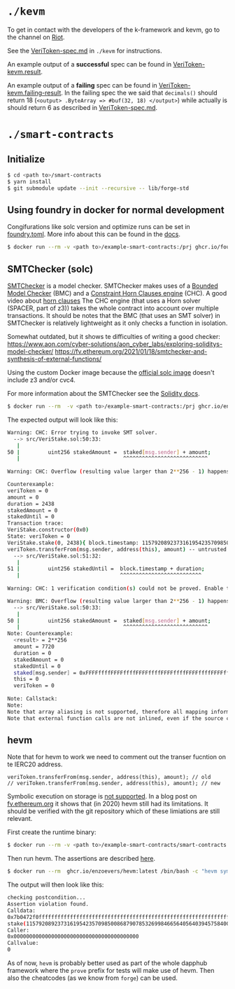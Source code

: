 # `./kevm`
To get in contact with the developers of the k-framework and kevm, go to the channel on [Riot](https://riot.im/app/#/room/#k:matrix.org).

See the [VeriToken-spec.md](./kevm/VeriToken-spec.md) in `./kevm` for instructions. 

An example output of a **successful** spec can be found in [VeriToken-kevm.result](./kevm/VeriToken-kevm.result). 

An example output of a **failing** spec can be found in [VeriToken-kevm.failing-result](./kevm/VeriToken-kevm.failing-result). In the failing spec the we said that `decimals()` should return 18 (`<output> .ByteArray => #buf(32, 18) </output>`) while actually is should return 6 as described in [VeriToken-spec.md](./kevm/VeriToken-spec.md).

# `./smart-contracts`

## Initialize

```bash
$ cd <path to>/smart-contracts
$ yarn install
$ git submodule update --init --recursive -- lib/forge-std
```

## Using foundry in docker for normal development

Congifurations like solc version and optimize runs can be set in [foundry.toml](./smart-contracts/foundry.toml). More info about this can be found in the [docs](https://book.getfoundry.sh/config/?highlight=foundry.toml#configuring-with-foundrytoml).

```bash
$ docker run --rm -v <path to>/example-smart-contracts:/prj ghcr.io/foundry-rs/foundry:latest "cd /prj/smart-contracts && forge test"
```

## SMTChecker (solc)

[SMTChecker](https://docs.soliditylang.org/en/v0.8.17/smtchecker.html) is a model checker. SMTChecker makes uses of a [Bounded Model Checker](https://docs.soliditylang.org/en/v0.8.17/smtchecker.html#model-checking-engines) (BMC) and a [Constraint Horn Clauses engine](https://docs.soliditylang.org/en/v0.8.17/smtchecker.html#constrained-horn-clauses-chc) (CHC). A good video about [horn clauses](https://www.youtube.com/watch?v=hgw59_HBU2A) The CHC engine (that uses a Horn solver (SPACER, part of z3)) takes the whole contract into account over multiple transactions. It should be notes that the BMC (that uses an SMT solver) in SMTChecker is relatively lightweight as it only checks a function in isolation.

Somewhat outdated, but it shows te difficulties of writing a good checker: https://www.aon.com/cyber-solutions/aon_cyber_labs/exploring-soliditys-model-checker/
https://fv.ethereum.org/2021/01/18/smtchecker-and-synthesis-of-external-functions/

Using the custom Docker image because the [official solc image](https://hub.docker.com/r/ethereum/solc) doesn't include z3 and/or cvc4.

For more information about the SMTChecker see the [Solidity docs](https://docs.soliditylang.org/en/v0.8.17/smtchecker.html).

```bash
$ docker run --rm  -v <path to>/example-smart-contracts:/prj ghcr.io/enzoevers/kevm-solc:latest bash -c "solc --base-path /prj/smart-contracts --include-path /prj/smart-contracts/node_modules --include-path /prj/smart-contracts/lib  --model-checker-engine all --model-checker-solvers all --model-checker-targets all --model-checker-timeout 60000 /prj/smart-contracts/src/VeriStake.sol"
```

The expected output will look like this:

```bash
Warning: CHC: Error trying to invoke SMT solver.
  --> src/VeriStake.sol:50:33:
   |
50 |         uint256 stakedAmount =  staked[msg.sender] + amount;
   |                                 ^^^^^^^^^^^^^^^^^^^^^^^^^^^
   
Warning: CHC: Overflow (resulting value larger than 2**256 - 1) happens here.

Counterexample:
veriToken = 0
amount = 0
duration = 2438
stakedAmount = 0
stakedUntil = 0
Transaction trace: 
VeriStake.constructor(0x0) 
State: veriToken = 0
VeriStake.stake(0, 2438){ block.timestamp: 115792089237316195423570985008687907853269984665640564039457584007913129637498, msg.sender: 0x52f6 }
veriToken.transferFrom(msg.sender, address(this), amount) -- untrusted external call
  --> src/VeriStake.sol:51:32:
   |
51 |         uint256 stakedUntil =  block.timestamp + duration;
   |                                ^^^^^^^^^^^^^^^^^^^^^^^^^^
   
Warning: CHC: 1 verification condition(s) could not be proved. Enable the model checker option "show unproved" to see all of them. Consider choosing a specific contract to be verified in order to reduce the solving problems. Consider increasing the timeout per query.

Warning: BMC: Overflow (resulting value larger than 2**256 - 1) happens here.
  --> src/VeriStake.sol:50:33:
   |
50 |         uint256 stakedAmount =  staked[msg.sender] + amount;
   |                                 ^^^^^^^^^^^^^^^^^^^^^^^^^^^
Note: Counterexample:
  <result> = 2**256
  amount = 7720
  duration = 0
  stakedAmount = 0
  stakedUntil = 0
  staked[msg.sender] = 0xFFFFffffFFFFffffFFFFffffFFFFffffFFFFffffFFFFffffFFFFffffFFFFe1d8
  this = 0
  veriToken = 0
  
Note: Callstack:
Note:
Note that array aliasing is not supported, therefore all mapping information is erased after a mapping local variable/parameter is assigned.   You can re-introduce information using require().
Note that external function calls are not inlined, even if the source code of the function is available. This is due to the possibility that the actual called contract has the same ABI but implements the function differently.
```

## hevm

Note that for hevm to work we need to comment out the transer fucntion on te IERC20 address.

```solidity
veriToken.transferFrom(msg.sender, address(this), amount); // old
// veriToken.transferFrom(msg.sender, address(this), amount); // new
```

Symbolic execution on storage is [not supported](https://github.com/dapphub/dapptools/tree/master/src/hevm#hevm-symbolic). In a blog post on [fv.ethereum.org](https://fv.ethereum.org/2020/07/28/symbolic-hevm-release/#limitations) it shows that (in 2020) hevm still had its limitations. It should be verified with the git repository which of these limiations are still relevant.

First create the runtime binary:

```bash
$ docker run --rm -v <path to>/example-smart-contracts/smart-contracts:/prj ethereum/solc:0.8.13 --base-path /prj --include-path /prj/node_modules --include-path apps/smart-contracts/lib -o /prj/solc-out --bin-runtime --overwrite /prj/src/VeriStakee.sol
```

Then run hevm. The assertions are described [here](https://docs.soliditylang.org/en/latest/control-structures.html#panic-via-assert-and-error-via-require).

```bash
$ docker run --rm  ghcr.io/enzoevers/hevm:latest /bin/bash -c "hevm symbolic --smttimeout 60000 --assertions '[0x00, 0x01, 0x11, 0x12, 021, 0x22, 0x31, 0x32, 0x41, 0x51]' --code $(< <path to>/example-smart-contracts/smart-contracts/solc-out/PrimalityCheck.bin-runtime) --sig 'stake(uint256, uint256)'"
```

The output will  then look like this:

```bash
checking postcondition...
Assertion violation found.
Calldata:
0x7b0472f0ffffffffffffffffffffffffffffffffffffffffffffffffffffffffffffffff0000000000000000000000000000000000000000000000000000000000000000
stake(115792089237316195423570985008687907853269984665640564039457584007913129639935, 0)
Caller:
0x0000000000000000000000000000000000000000
Callvalue:
0
```

As of now, `hevm` is probably better used as part of the whole dapphub framework where the `prove` prefix for tests will make use of hevm. Then also the cheatcodes (as we know from `forge`) can be  used. 
